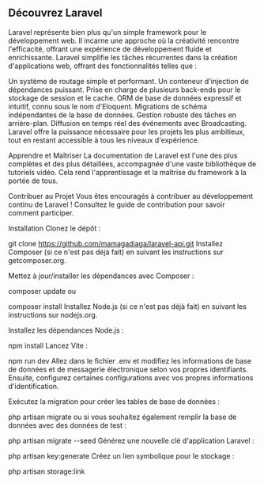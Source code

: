 ## Découvrez Laravel


Laravel représente bien plus qu'un simple framework pour le développement web. Il incarne une approche où la créativité rencontre l'efficacité, offrant une expérience de développement fluide et enrichissante. Laravel simplifie les tâches récurrentes dans la création d'applications web, offrant des fonctionnalités telles que :

Un système de routage simple et performant.
Un conteneur d'injection de dépendances puissant.
Prise en charge de plusieurs back-ends pour le stockage de session et le cache.
ORM de base de données expressif et intuitif, connu sous le nom d'Eloquent.
Migrations de schéma indépendantes de la base de données.
Gestion robuste des tâches en arrière-plan.
Diffusion en temps réel des événements avec Broadcasting.
Laravel offre la puissance nécessaire pour les projets les plus ambitieux, tout en restant accessible à tous les niveaux d'expérience.

Apprendre et Maîtriser
La documentation de Laravel est l'une des plus complètes et des plus détaillées, accompagnée d'une vaste bibliothèque de tutoriels vidéo. Cela rend l'apprentissage et la maîtrise du framework à la portée de tous.

Contribuer au Projet
Vous êtes encouragés à contribuer au développement continu de Laravel ! Consultez le guide de contribution pour savoir comment participer.

Installation
Clonez le dépôt :

git clone https://github.com/mamagadiaga/laravel-api.git
Installez Composer (si ce n'est pas déjà fait) en suivant les instructions sur getcomposer.org.

Mettez à jour/installer les dépendances avec Composer :

composer update
ou

composer install
Installez Node.js (si ce n'est pas déjà fait) en suivant les instructions sur nodejs.org.

Installez les dépendances Node.js :

npm install
Lancez Vite :

npm run dev
Allez dans le fichier .env et modifiez les informations de base de données et de messagerie électronique selon vos propres identifiants. Ensuite, configurez certaines configurations avec vos propres informations d'identification.

Exécutez la migration pour créer les tables de base de données :

php artisan migrate
ou si vous souhaitez également remplir la base de données avec des données de test :

php artisan migrate --seed
Générez une nouvelle clé d'application Laravel :

php artisan key:generate
Créez un lien symbolique pour le stockage :

php artisan storage:link
